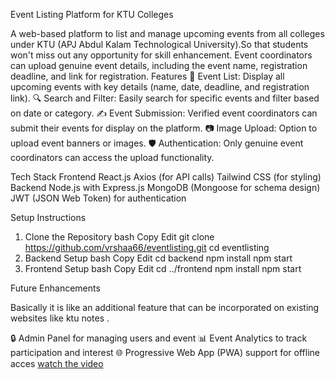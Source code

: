 Event Listing Platform for KTU Colleges

A web-based platform to list and manage upcoming events from all colleges under KTU (APJ Abdul Kalam Technological University).So that students won't miss out any opportunity for skill enhancement. Event coordinators can upload genuine event details, including the event name, registration deadline, and link for registration.
Features
📅 Event List: Display all upcoming events with key details (name, date, deadline, and registration link).
🔍 Search and Filter: Easily search for specific events and filter based on date or category.
✍️ Event Submission: Verified event coordinators can submit their events for display on the platform.
📷 Image Upload: Option to upload event banners or images.
🛡️ Authentication: Only genuine event coordinators can access the upload functionality.

Tech Stack
Frontend
React.js
Axios (for API calls)
Tailwind CSS (for styling)
Backend
Node.js with Express.js
MongoDB (Mongoose for schema design)
JWT (JSON Web Token) for authentication


Setup Instructions
1. Clone the Repository
bash
Copy
Edit
git clone https://github.com/vrshaa66/eventlisting.git
cd eventlisting
2. Backend Setup
bash
Copy
Edit
cd backend
npm install
npm start
3. Frontend Setup
bash
Copy
Edit
cd ../frontend
npm install
npm start

Future Enhancements

Basically it is like an additional feature that can be incorporated on existing websites like ktu notes .

🔒 Admin Panel for managing users and event
📊 Event Analytics to track participation and interest
🌐 Progressive Web App (PWA) support for offline acces
[watch the video](https://youtu.be/x9UcaEPQyIc)
